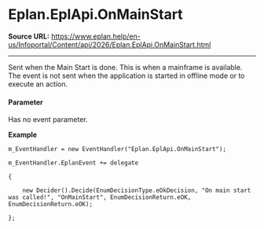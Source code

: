 # Eplan.EplApi.OnMainStart

**Source URL:** https://www.eplan.help/en-us/Infoportal/Content/api/2026/Eplan.EplApi.OnMainStart.html

---

Sent when the Main Start is done. This is when a mainframe is available. The event is not sent when the application is started in offline mode or to execute an action.

#### **Parameter**

Has no event parameter.

**Example**

```
m_EventHandler = new EventHandler("Eplan.EplApi.OnMainStart");

m_EventHandler.EplanEvent += delegate

{

    new Decider().Decide(EnumDecisionType.eOkDecision, "On main start was called!", "OnMainStart", EnumDecisionReturn.eOK, EnumDecisionReturn.eOK);

};

```